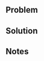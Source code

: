 ## Problem

<!-- What are you trying to solve? -->



## Solution

<!-- How does this change fix the problem? -->



## Notes

<!-- Additional notes here -->

